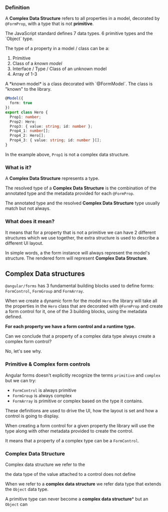 ### Definition
A **Complex Data Structure** refers to all properties in a model,
decorated by `@FormProp`, with a type that is not **primitive**.

<div class="alert">
The JavaScript standard defines 7 data types. 6 primitive types and the
`Object` type.
</div>

The type of a property in a model / class can be a:
  1. Primitive
  2. Class of a *known model*
  3. Interface / Type / Class of an unknown model
  4. Array of 1-3 

<div class="info">
A *known model* is a class decorated with `@FormModel`. The class is
"known" to the library.
</div>

```ts
@Model({
  form: true
})
export class Hero {
  Prop1: number;
  Prop2: Hero;
  Prop3: { value: string; id: number };
  Prop4_1: number[];
  Prop4_2: Hero[];
  Prop4_3: { value: string; id: number }[];
}
```

In the example above, `Prop1` is not a complex data structure.

### What is it?
A **Complex Data Structure** represents a type.

The resolved type of a **Complex Data Structure** is the combination of
the annotated type and the metadata provided for each `@FormProp`.

The annotated type and the resolved **Complex Data Structure** type
usually match but not always.

### What does it mean?
It means that for a property that is not a primitive we can have 2
different structures which we use together, the extra structure is used
to describe a different UI layout.
 

In simple words, a the form instance will always represent the model's
structure. The rendered form will represent **Complex Data Structure**.






## Complex Data structures
`@angular/forms` has 3 fundamental building blocks used to define forms:
`FormControl`, `FormGroup` and `FormArray`.

When we create a dynamic form for the model `Hero` the library will take
all the properties in the `Hero` class that are decorated with
`@FormProp` and create a form control for it, one of the 3 building
blocks, using the metadata defined.

**For each property we have a form control and a runtime type.**

Can we conclude that a property of a complex data type always create a
complex form control? 

No, let's see why.

### Primitive & Complex form controls
Angular forms doesn't explicitly recognize the terms `primitive` and
`complex` but we can try:

  - `FormControl` is always primitive
  - `FormGroup` is always complex
  - `FormArray` is primitive or complex based on the type it contains.

These definitions are used to drive the UI, how the layout is set and
how a control is going to display.

When creating a form control for a given property the library will use
the type along with other metadata provided to create the control.

It means that a property of a complex type can be a `FormControl`.


### Complex Data Structure
Complex data structure we refer to the  

 the data type of the value attached to a control
does not define 


 
When we refer to a **complex data structure** we refer data type that
extends the `Object` data type.
 
A primitive type can never become a **complex data structure*** but
an `Object` can 
 



